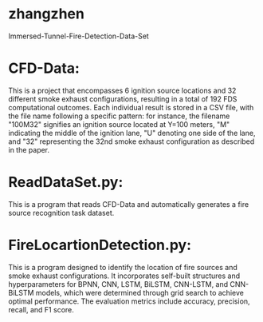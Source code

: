 # zhangzhen
Immersed-Tunnel-Fire-Detection-Data-Set
# CFD-Data: 
This is a project that encompasses 6 ignition source locations and 32 different smoke exhaust configurations, resulting in a total of 192 FDS computational outcomes. Each individual result is stored in a CSV file, with the file name following a specific pattern: for instance, the filename "100M32" signifies an ignition source located at Y=100 meters, "M" indicating the middle of the ignition lane, "U" denoting one side of the lane, and "32" representing the 32nd smoke exhaust configuration as described in the paper.
# ReadDataSet.py:
This is a program that reads CFD-Data and automatically generates a fire source recognition task dataset.
# FireLocartionDetection.py:
This is a program designed to identify the location of fire sources and smoke exhaust configurations. It incorporates self-built structures and hyperparameters for BPNN, CNN, LSTM, BiLSTM, CNN-LSTM, and CNN-BiLSTM models, which were determined through grid search to achieve optimal performance. The evaluation metrics include accuracy, precision, recall, and F1 score.

